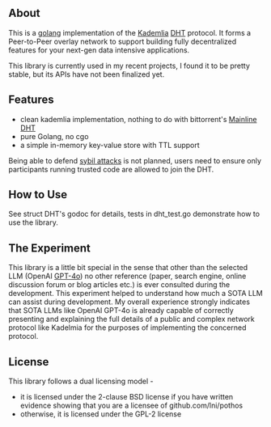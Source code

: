 ## About

This is a [golang](https://go.dev/) implementation of the [Kademlia](https://en.wikipedia.org/wiki/Kademlia) [DHT](https://en.wikipedia.org/wiki/Distributed_hash_table) protocol. It forms a Peer-to-Peer overlay network to support building fully decentralized features for your next-gen data intensive applications. 

This library is currently used in my recent projects, I found it to be pretty stable, but its APIs have not been finalized yet.

## Features

* clean kademlia implementation, nothing to do with bittorrent's [Mainline DHT](https://en.wikipedia.org/wiki/Mainline_DHT)
* pure Golang, no cgo
* a simple in-memory key-value store with TTL support 

Being able to defend [sybil attacks](https://en.wikipedia.org/wiki/Sybil_attack) is not planned, users need to ensure only participants running trusted code are allowed to join the DHT.

## How to Use

See struct DHT's godoc for details, tests in dht\_test.go demonstrate how to use the library. 

## The Experiment

This library is a little bit special in the sense that other than the selected LLM (OpenAI [GPT-4o](https://en.wikipedia.org/wiki/GPT-4o)) no other reference (paper, search engine, online discussion forum or blog articles etc.) is ever consulted during the development. This experiment helped to understand how much a SOTA LLM can assist during development. My overall experience strongly indicates that SOTA LLMs like OpenAI GPT-4o is already capable of correctly presenting and explaining the full details of a public and complex network protocol like Kadelmia for the purposes of implementing the concerned protocol.

## License

This library follows a dual licensing model - 

* it is licensed under the 2-clause BSD license if you have written evidence showing that you are a licensee of github.com/lni/pothos
* otherwise, it is licensed under the GPL-2 license 

